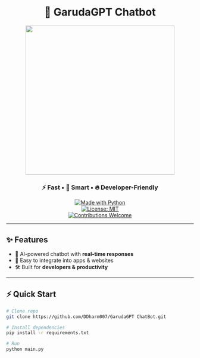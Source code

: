 <!-- GarudaGPT README -->

<div align="center">
  
# 🦅 GarudaGPT Chatbot  

<img src="https://media.tenor.com/gzQWfJOp7l8AAAAM/looking-around-eagle.gif" width="400"/>

### ⚡ Fast • 🤖 Smart • 🔥 Developer-Friendly  

[![Made with Python](https://img.shields.io/badge/Python-3776AB?style=for-the-badge&logo=python&logoColor=white)](https://www.python.org/)  
[![License: MIT](https://img.shields.io/badge/License-MIT-green.svg?style=for-the-badge)](LICENSE)  
[![Contributions Welcome](https://img.shields.io/badge/Contributions-Welcome-blue?style=for-the-badge)](#)

</div>

---

## ✨ Features
- 🚀 AI-powered chatbot with **real-time responses**  
- 🔌 Easy to integrate into apps & websites  
- 🛠️ Built for **developers & productivity**  

---

## ⚡ Quick Start

```bash
# Clone repo
git clone https://github.com/DDharm007/GarudaGPT ChatBot.git

# Install dependencies
pip install -r requirements.txt

# Run
python main.py
